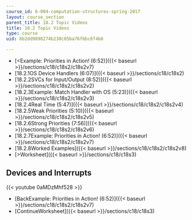 ```yaml
---
course_id: 6-004-computation-structures-spring-2017
layout: course_section
parent_title: 18.2 Topic Videos
title: 18.2 Topic Videos
type: course
uid: 8b2dd9898274b230c05ba76f6bc6f4b6

---
```


*   [<Example: Priorities in Action! (6:52)]({{< baseurl >}}/sections/c18/c18s2/c18s2v7)
*   [18.2.1OS Device Handlers (6:07)]({{< baseurl >}}/sections/c18/c18s2)
*   [18.2.2SVCs for Input/Output (8:52)]({{< baseurl >}}/sections/c18/c18s2/c18s2v2)
*   [18.2.3Example: Match Handler with OS (5:23)]({{< baseurl >}}/sections/c18/c18s2/c18s2v3)
*   [18.2.4Real Time (5:47)]({{< baseurl >}}/sections/c18/c18s2/c18s2v4)
*   [18.2.5Weak Priorities (5:10)]({{< baseurl >}}/sections/c18/c18s2/c18s2v5)
*   [18.2.6Strong Priorities (7:56)]({{< baseurl >}}/sections/c18/c18s2/c18s2v6)
*   [18.2.7Example: Priorities in Action! (6:52)]({{< baseurl >}}/sections/c18/c18s2/c18s2v7)
*   [18.2.8Worked Examples]({{< baseurl >}}/sections/c18/c18s2/c18s2v8)
*   [\>Worksheet]({{< baseurl >}}/sections/c18/c18s3)

Devices and Interrupts
----------------------

{{< youtube 0aMDzMhf528 >}}

*   [BackExample: Priorities in Action! (6:52)]({{< baseurl >}}/sections/c18/c18s2/c18s2v7)
*   [ContinueWorksheet]({{< baseurl >}}/sections/c18/c18s3)